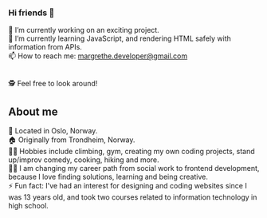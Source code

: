 ### Hi friends 👋

🔭 I’m currently working on an exciting project. <br>
🌱 I’m currently learning JavaScript, and rendering HTML safely with information from APIs.<br>
📫 How to reach me: margrethe.developer@gmail.com<br><br>

🕵️ Feel free to look around!

## About me 
<!-- TO DO: add more details about me later -->
📍 Located in Oslo, Norway.<br>
🏠 Originally from Trondheim, Norway.<br>
🧗‍♀️ Hobbies include climbing, gym, creating my own coding projects, stand up/improv comedy, cooking, hiking and more.<br>
🤹‍♀️ I am changing my career path from social work to frontend development, because I love finding solutions, learning and being creative.<br>
⚡ Fun fact: I've had an interest for designing and coding websites since I was 13 years old, and took two courses related to information technology in high school.<br><br>


